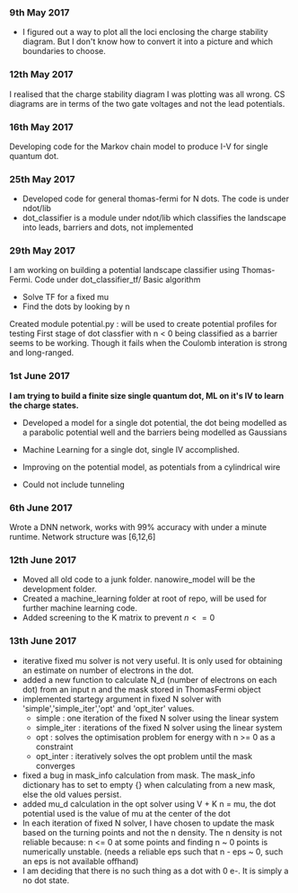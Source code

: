 ### 9th May 2017
- I figured out a way to plot all the loci enclosing the charge stability diagram. But I don't know how to convert it into a picture and which boundaries to choose.

### 12th May 2017
I realised that the charge stability diagram I was plotting was all wrong. CS diagrams are in terms of the two gate voltages and not the lead potentials.

### 16th May 2017
Developing code for the Markov chain model to produce I-V for single quantum dot.

### 25th May 2017
- Developed code for general thomas-fermi for N dots. The code is under ndot/lib
- dot_classifier is a module under ndot/lib which classifies the landscape into leads, barriers and dots, not implemented

### 29th May 2017
I am working on building a potential landscape classifier using Thomas-Fermi. Code under dot_classifier_tf/
Basic algorithm 
- Solve TF for a fixed mu
- Find the dots by looking by n

Created module potential.py : will be used to create potential profiles for testing
First stage of dot classfier with n < 0 being classified as a barrier seems to be working. Though it fails when the Coulomb interation is strong and long-ranged.

### 1st June 2017
**I am trying to build a finite size single quantum dot, ML on it's IV to learn the charge states.**

- Developed a model for a single dot potential, the dot being modelled as a parabolic potential well and the barriers being modelled as Gaussians

- Machine Learning for a single dot, single IV accomplished.

- Improving on the potential model, as potentials from a cylindrical wire

- Could not include tunneling

### 6th June 2017

Wrote a DNN network, works with 99% accuracy with under a minute runtime.
Network structure was [6,12,6]

### 12th June 2017 

- Moved all old code to a junk folder. nanowire_model will be the development folder.
- Created a machine_learning folder at root of repo, will be used for further machine learning code.
- Added screening to the K matrix to prevent $n <= 0$

### 13th June 2017
- iterative fixed mu solver is not very useful. It is only used for obtaining an estimate on number of electrons in the dot.
- added a new function to calculate N_d (number of electrons on each dot) from an input n and the mask stored in ThomasFermi object
- implemented startegy argument in fixed N solver with 'simple','simple\_iter','opt' and 'opt\_iter' values.
	- simple : one iteration of the fixed N solver using the linear system
	- simple_iter : iterations of the fixed N solver using the linear system
	- opt : solves the optimisation problem for energy with n >= 0 as a constraint
	- opt_inter : iteratively solves the opt problem until the mask converges
- fixed a bug in mask_info calculation from mask. The mask_info dictionary has to set to empty {} when calculating from a new mask, else the old values persist.
- added mu_d calculation in the opt solver using V + K n = mu, the dot potential used is the value of mu at the center of the dot
- In each iteration of fixed N solver, I have chosen to update the mask based on the turning points and not the n density. The n density is not reliable because: n <= 0 at some points and finding n ~ 0 points is numerically unstable. (needs a reliable eps such that n - eps ~ 0, such an eps is not available offhand)
- I am deciding that there is no such thing as a dot with 0 e-. It is simply a no dot state.


